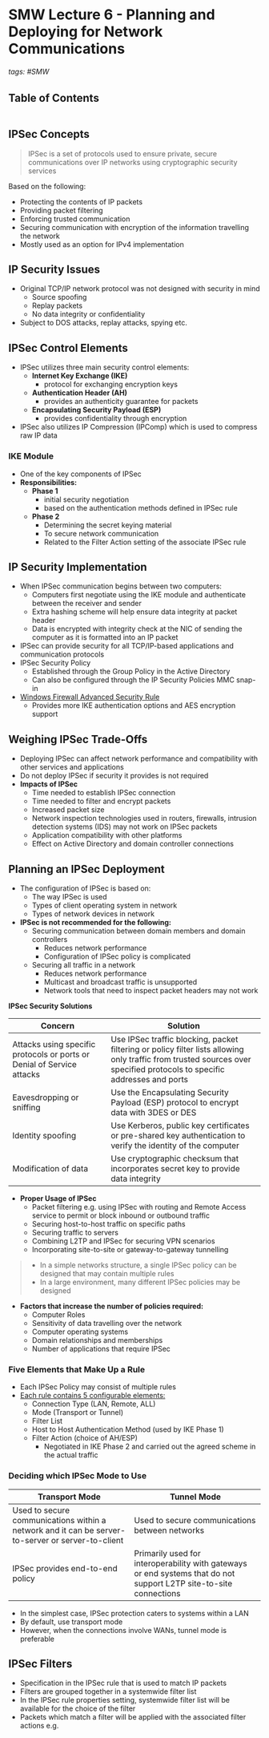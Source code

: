 # SMW Lecture 6 - Planning and Deploying for Network Communications

###### tags: #SMW 

## Table of Contents
```toc
```

## IPSec Concepts
> IPSec is a set of protocols used to ensure private, secure communications over IP networks using cryptographic security services

Based on the following:
- Protecting the contents of IP packets
- Providing packet filtering
- Enforcing trusted communication
- Securing communication with encryption of the information travelling the network
- Mostly used as an option for IPv4 implementation

## IP Security Issues
- Original TCP/IP network protocol was not designed with security in mind
	- Source spoofing
	- Replay packets
	- No data integrity or confidentiality
- Subject to DOS attacks, replay attacks, spying etc.

## IPSec Control Elements
- IPSec utilizes three main security control elements:
	- **Internet Key Exchange (IKE)**
		- protocol for exchanging encryption keys
	- **Authentication Header (AH)**
		- provides an authenticity guarantee for packets
	- **Encapsulating Security Payload (ESP)**
		- provides confidentiality through encryption
- IPSec also utilizes IP Compression (IPComp) which is used to compress raw IP data

### IKE Module
- One of the key components of IPSec
- **Responsibilities:**
	- **Phase 1**
		- initial security negotiation
		- based on the authentication methods defined in IPSec rule
	- **Phase 2**
		- Determining the secret keying material
		- To secure network communication
		- Related to the Filter Action setting of the associate IPSec rule

## IP Security Implementation
- When IPSec communication begins between two computers:
	- Computers first negotiate using the IKE module and authenticate between the receiver and sender
	- Extra hashing scheme will help ensure data integrity at packet header
	- Data is encrypted with integrity check at the NIC of sending the computer as it is formatted into an IP packet
- IPSec can provide security for all TCP/IP-based applications and communication protocols
- IPSec Security Policy
	- Established through the Group Policy in the Active Directory
	- Can also be configured through the IP Security Policies MMC snap-in
- <u>Windows Firewall Advanced Security Rule</u>
	- Provides more IKE authentication options and AES encryption support

## Weighing IPSec Trade-Offs
- Deploying IPSec can affect network performance and compatibility with other services and applications
- Do not deploy IPSec if security it provides is not required
- **Impacts of IPSec**
	- Time needed to establish IPSec connection
	- Time needed to filter and encrypt packets
	- Increased packet size
	- Network inspection technologies used in routers, firewalls, intrusion detection systems (IDS) may not work on IPSec packets
	- Application compatibility with other platforms
	- Effect on Active Directory and domain controller connections

## Planning an IPSec Deployment
- The configuration of IPSec is based on:
	- The way IPSec is used
	- Types of client operating system in network
	- Types of network devices in network
- **IPSec is not recommended for the following:**
	- Securing communication between domain members and domain controllers
		- Reduces network performance
		- Configuration of IPSec policy is complicated
	- Securing all traffic in a network
		- Reduces network performance
		- Multicast and broadcast traffic is unsupported
		- Network tools that need to inspect packet headers may not work

**IPSec Security Solutions**

| Concern                                                                | Solution                                                                                                                                                                |
| ---------------------------------------------------------------------- | ----------------------------------------------------------------------------------------------------------------------------------------------------------------------- |
| Attacks using specific protocols or ports or Denial of Service attacks | Use IPSec traffic blocking, packet filtering or policy filter lists allowing only traffic from trusted sources over specified protocols to specific addresses and ports |
| Eavesdropping or sniffing                                              | Use the Encapsulating Security Payload (ESP) protocol to encrypt data with 3DES or DES                                                                                  |
| Identity spoofing                                                      | Use Kerberos, public key certificates or pre-shared key authentication to verify the identity of the computer                                                           |
| Modification of data                                                   | Use cryptographic checksum that incorporates secret key to provide data integrity                                                                                       |

- **Proper Usage of IPSec**
	- Packet filtering e.g. using IPSec with routing and Remote Access service to permit or block inbound or outbound traffic
	- Securing host-to-host traffic on specific paths
	- Securing traffic to servers
	- Combining L2TP and IPSec for securing VPN scenarios
	- Incorporating site-to-site or gateway-to-gateway tunnelling

> - In a simple networks structure, a single IPSec policy can be designed that may contain multiple rules
> - In a large environment, many different IPSec policies may be designed

- **Factors that increase the number of policies required:**
	- Computer Roles
	- Sensitivity of data travelling over the network
	- Computer operating systems
	- Domain relationships and memberships
	- Number of applications that require IPSec

### Five Elements that Make Up a Rule
- Each IPSec Policy may consist of multiple rules
- <u>Each rule contains 5 configurable elements:</u>
	- Connection Type (LAN, Remote, ALL)
	- Mode (Transport or Tunnel)
	- Filter List
	- Host to Host Authentication Method (used by IKE Phase 1)
	- Filter Action (choice of AH/ESP)
		- Negotiated in IKE Phase 2 and carried out the agreed scheme in the actual traffic

### Deciding which IPSec Mode to Use
| Transport Mode                                                                                    | Tunnel Mode                                                                                                        |
| ------------------------------------------------------------------------------------------------- | ------------------------------------------------------------------------------------------------------------------ |
| Used to secure communications within a network and it can be server-to-server or server-to-client | Used to secure communications between networks                                                                     |
| IPSec provides end-to-end policy                                                                  | Primarily used for interoperability with gateways or end systems that do not support L2TP site-to-site connections |

- In the simplest case, IPSec protection caters to systems within a LAN
- By default, use transport mode
- However, when the connections involve WANs, tunnel mode is preferable

## IPSec Filters
- Specification in the IPSec rule that is used to match IP packets
- Filters are grouped together in a systemwide filter list
- In the IPSec rule properties setting, systemwide filter list will be available for the choice of the filter
- Packets which match a filter will be applied with the associated filter actions e.g. 